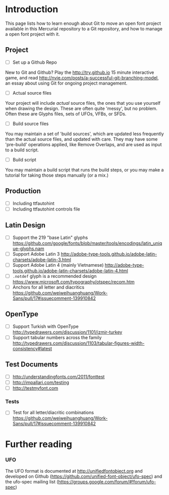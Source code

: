 # Introduction

This page lists how to learn enough about Git to move an open font project available in this Mercurial repository to a Git repository, and how to manage a open font project with it.

## Project

- [ ] Set up a Github Repo

New to Git and Github? Play the http://try.github.io 15 minute interactive game, and read http://nvie.com/posts/a-successful-git-branching-model, an essay about using Git for ongoing project management.

- [ ] Actual source files

Your project will include _actual_ source files, the ones that you use yourself when drawing the design. 
These are often quite 'messy', but no problem. 
Often these are Glyphs files, sets of UFOs, VFBs, or SFDs.

- [ ] Build source files

You may maintain a set of 'build sources', which are updated less frequently than the actual source files, and updated with care. 
They may have some 'pre-build' operations applied, like Remove Overlaps, and are used as input to a build script. 

- [ ] Build script 

You may maintain a build script that runs the build steps, or you may make a tutorial for taking those steps manually (or a mix.)

## Production

- [ ] Including ttfautohint 
- [ ] Including ttfautohint controls file

## Latin Design

- [ ] Support the 219 "base Latin" glyphs https://github.com/google/fonts/blob/master/tools/encodings/latin_unique-glyphs.nam
- [ ] Support Adobe Latin 3 http://adobe-type-tools.github.io/adobe-latin-charsets/adobe-latin-3.html
- [ ] Support Adobe Latin 4 (mainly Vietnamese) http://adobe-type-tools.github.io/adobe-latin-charsets/adobe-latin-4.html
- [ ] `.notdef` glyph is a recommended design https://www.microsoft.com/typography/otspec/recom.htm
- [ ] Anchors for all letter and diacritics https://github.com/weiweihuanghuang/Work-Sans/pull/17#issuecomment-139910842

## OpenType

- [ ] Support Turkish with OpenType http://typedrawers.com/discussion/1101/izmir-turkey
- [ ] Support tabular numbers across the family http://typedrawers.com/discussion/1103/tabular-figures-width-consistency#latest

## Test Documents

- [ ] http://understandingfonts.com/2011/fonttest
- [ ] http://impallari.com/testing
- [ ] http://testmyfont.com

### Tests

- [ ] Test for all letter/diacritic combinations https://github.com/weiweihuanghuang/Work-Sans/pull/17#issuecomment-139910842


# Further reading

### UFO

The UFO format is documented at http://unifiedfontobject.org and developed on Github (https://github.com/unified-font-object/ufo-spec) and the ufo-spec mailing list (https://groups.google.com/forum/#!forum/ufo-spec)

